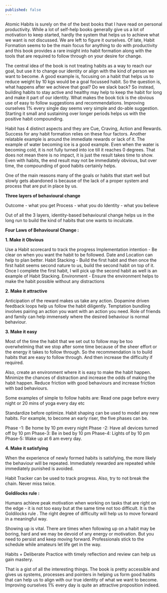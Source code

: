 ```yaml
---
published: false
---
```

Atomic Habits is surely on the of the best books that I have read on personal productivity. While a lot of self-help books generally give us a lot of motivation to keep started, hardly the system that helps us to achieve what we want is not discussed. We are left to figure it ourselves. Of late, Habit Formation seems to be the main focus for anything to do with productivity and this book provides a rare insight into habit formation along with the tools that are required to follow through on your desire for change. 

The central idea of the book is not treating habits as a way to reach our goal, but use it to change our identity or align with the kind of person we want to become. A good example is, focusing on a habit that helps us to reduce weight by 10 kgs would be a goal focussed habit. So the question is, what happens after we achieve that goal? Do we slack back? So instead, building habits to stay active and healthy may help to keep the habit for long and make it part of our identity.  What makes the book tick is the obvious use of easy to follow suggestions and recommendations. Improving ourselves 1% every single day seems very simple and do-able suggestion. Starting it small and sustaining over longer periods helps us with the positive habit compounding.  

Habit has 4 distinct aspects and they are Cue, Craving, Action and Rewards. Success for any habit formation relies on these four factors. Another relatable example is around the immediate rewards or lack of it. The example of water becoming ice is a good example. Even when the water is becoming cold, it is not fully turned into ice till it reaches 0 degrees. That does not mean there is no impact, it is just the result takes time to show. Even with habits, the end result may not be immediately obvious, but over time, the compounding of good habits certainly helps.

One of the main reasons many of the goals or habits that start well but slowly gets abandoned is because of the lack of a proper system and process that are put in place by us.  

**Three layers of behavioural change**

Outcome - what you get 
Process - what you do 
Identity - what you believe

Out of all the 3 layers, identity-based behavioural change helps us in the long run to build the kind of habits that one wants to inculcate. 

**Four Laws of Behavioural Change :**

**1. Make it Obvious** 

Use  a Habit scorecard to track the progress 
Implementation intention - Be clear on when you want the habit to be followed. Date and Location can help to plan better.
Habit Stacking - Build the first habit and then once the first habit seems second nature to us, build the second habit on top of it. Once I complete the first habit, I will pick up the second habit as well is an example of Habit Stacking. 
Environment - Ensure the environment helps to make the habit possible without any distractions 

**2. Make  it attractive**

Anticipation of the reward makes us take any action.
Dopamine driven feedback loops help us follow the habit diligently.
Temptation bundling involves pairing an action you want with an action you need.
Role of friends and family can help immensely where the desired behaviour is normal behaviour. 

**3. Make it easy**

Most of the time the habit that we set out to follow may be too overwhelming that we stop after some time because of the sheer effort or the energy it takes to follow through. So the recommendation is to build habits that are easy to follow through. And then increase the difficulty if required.

Also, create an environment where it is easy to make the habit happen. Minimize the chances of distraction and increase the odds of making the habit happen. Reduce friction with good behaviours and increase friction with bad behaviours. 

Some examples of simple to follow habits are: Read one page before every night or 20 mins of yoga every day etc

Standardize before optimize. Habit shaping can be used to model any new habits. For example, to become an early riser, the five phases can be.

Phase -1: Be home by 10 pm every night 
Phase -2: Have all devices turned off by 10 pm
Phase-3: Be in bed by 10 pm 
Phase-4: Lights of by 10 pm 
Phase-5: Wake up at 6 am every day.   

**4. Make it satisfying**

When the experience of newly formed habits is satisfying, the more likely the behaviour will be repeated. Immediately rewarded are repeated while immediately punished is avoided. 

Habit Tracker can be used to track progress. Also, try to not break the chain. Never miss twice. 

**Goldilocks rule :**

Humans achieve peak motivation when working on tasks that are right on the edge - it is not too easy but at the same time not too difficult. It is the Goldilocks rule . The right degree of difficulty will help us to move forward in a meaningful way. 

Showing up is vital. There are times when following up on a habit may be boring, hard and we may be devoid of any energy or motivation. But you need to persist and keep moving forward.  Professionals stick to the schedule while amateurs let life get in the way. 

Habits + Deliberate Practice with timely reflection and review can help us gain mastery. 

That is a gist of all the interesting things. The book is pretty accessible and gives us systems, processes and pointers in helping us form good habits that can help us to align with our true identity of what we want to become. Improving ourselves 1% every day is quite an attractive proposition indeed.

